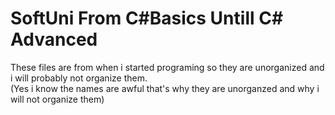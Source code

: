 # SoftUni From C#Basics Untill C# Advanced
 These files are from when i started programing so they are unorganized and i will probably not organize them.<br/>
(Yes i know the names are awful that's why they are unorganzed and why i will not organize them)
